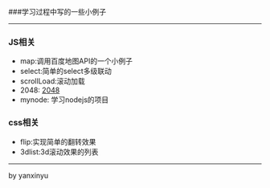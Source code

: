 ###学习过程中写的一些小例子

---
### JS相关
- map:调用百度地图API的一个小例子
- select:简单的select多级联动
- scrollLoad:滚动加载
- 2048: [2048](http://ownsmallgame.sinaapp.com/2048.html)
- mynode: 学习nodejs的项目

### css相关
- flip:实现简单的翻转效果
- 3dlist:3d滚动效果的列表

---
by yanxinyu